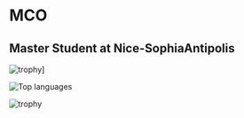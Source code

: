 # MCO

## Master Student at Nice-SophiaAntipolis

![trophy](https://github-profile-trophy.vercel.app/?username=MonsieurCO)]


![Top languages](https://github-readme-stats.vercel.app/api/top-langs/?username=MonsieurCO&layout=compact&bg=black)

![trophy](https://github-readme-stats.vercel.app/api?username=MonsieurCO&show_icons=true&title_color=black&icon_color=black&text_color=black&bg_color=fffff)

